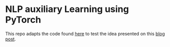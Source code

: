 # NLP auxiliary Learning using PyTorch
This repo adapts the code found [here](https://github.com/antgr/nlp_multi_task_learning_pytorch) to test the idea presented on this [blog post](https://vivien000.github.io/blog/journal/learning-though-auxiliary_tasks.html).
